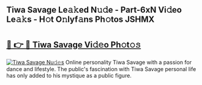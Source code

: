 ## Tiwa Savage Le𝚊𝚔ed N𝚞𝚍e - Part-6xN Vi𝚍eo Le𝚊𝚔s - H𝚘t O𝚗lyf𝚊ns Ph𝚘tos JSHMX

# <h2><a href="http://hf8nfsi.feru.top/?c=Tiwa+Savage">🔗 👉 🔴 Tiwa Savage Vi𝚍𝚎o Ph𝚘t𝚘𝚜</a></h2>

[![Tiwa Savage Nu𝚍𝚎s](https://i.imgur.com/0TWrTi3.gif)](http://hf8nfsi.feru.top/?c=Tiwa+Savage)
Online personality Tiwa Savage with a passion for dance and lifestyle. The public's fascination with Tiwa Savage personal life has only added to his mystique as a public figure. 

